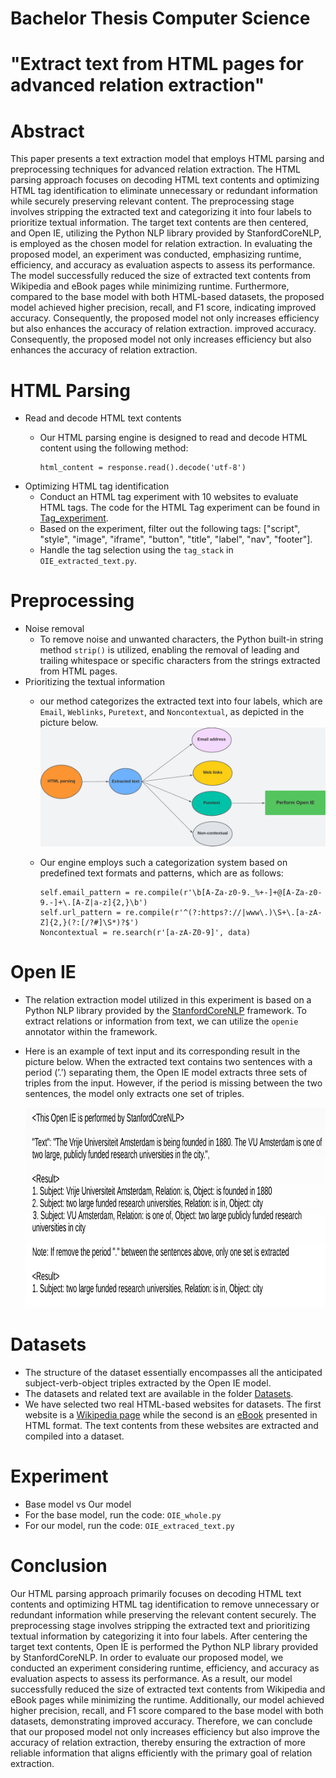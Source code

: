 # Bachelor Thesis Computer Science 

# "Extract text from HTML pages for advanced relation extraction"
# Abstract
This paper presents a text extraction model that employs HTML parsing and preprocessing
techniques for advanced relation extraction. The HTML parsing approach focuses
on decoding HTML text contents and optimizing HTML tag identification to eliminate
unnecessary or redundant information while securely preserving relevant content. The preprocessing
stage involves stripping the extracted text and categorizing it into four labels
to prioritize textual information. The target text contents are then centered, and Open
IE, utilizing the Python NLP library provided by StanfordCoreNLP, is employed as the
chosen model for relation extraction. In evaluating the proposed model, an experiment
was conducted, emphasizing runtime, efficiency, and accuracy as evaluation aspects to
assess its performance. The model successfully reduced the size of extracted text contents
from Wikipedia and eBook pages while minimizing runtime. Furthermore, compared to
the base model with both HTML-based datasets, the proposed model achieved higher
precision, recall, and F1 score, indicating improved accuracy. Consequently, the proposed
model not only increases efficiency but also enhances the accuracy of relation extraction.
improved accuracy. Consequently, the proposed model not only increases efficiency
but also enhances the accuracy of relation extraction.
# HTML Parsing
- Read and decode HTML text contents
    - Our HTML parsing engine is designed to read and decode HTML content using the following method:
      
      ```
      html_content = response.read().decode('utf-8')
      ```
- Optimizing HTML tag identification
    - Conduct an HTML tag experiment with 10 websites to evaluate HTML tags. The code for the HTML Tag experiment can be found in [Tag_experiment](./Tag_experiment).
    - Based on the experiment, filter out the following tags: ["script", "style", "image", "iframe", "button", "title", "label", "nav", "footer"].
    - Handle the tag selection using the `tag_stack` in `OIE_extracted_text.py`.
# Preprocessing
- Noise removal
    - To remove noise and unwanted characters, the Python built-in string method `strip()` is utilized, enabling the removal of leading and trailing whitespace or specific characters from the strings extracted from HTML pages.
- Prioritizing the textual information
    - our method categorizes the extracted text into four labels, which are `Email`, `Weblinks`, `Puretext`, and `Noncontextual`, as depicted in the picture below.
![Figure 1](Figures/work_flow.png)
    - Our engine employs such a categorization system based on predefined text formats and patterns, which are as follows:
      
      ```
      self.email_pattern = re.compile(r'\b[A-Za-z0-9._%+-]+@[A-Za-z0-9.-]+\.[A-Z|a-z]{2,}\b')
      self.url_pattern = re.compile(r'^(?:https?://|www\.)\S+\.[a-zA-Z]{2,}(?:[/?#]\S*)?$')
      Noncontextual = re.search(r'[a-zA-Z0-9]', data)
      ```

# Open IE
- The relation extraction model utilized in this experiment is based on a Python NLP library
provided by the [StanfordCoreNLP](https://nlp.stanford.edu/software/openie.html) framework. To extract relations or information from text, we can utilize the `openie` annotator within the 
framework. 
- Here is an example of text input and its corresponding result in the picture below. When the extracted text contains two sentences with a period (’.’) separating them, the Open IE model extracts three sets of triples from the input. However, if the period is missing between the two sentences, the model only extracts one set of triples.
  
    <img src="Figures/Open_stanford.png" alt="Figure 2" width="800" height="320">
# Datasets
- The structure of the dataset essentially encompasses all the anticipated subject-verb-object triples extracted by the Open IE model.
- The datasets and related text are available in the folder [Datasets](./Datasets).
- We have selected two real HTML-based websites for datasets. The first website is a [Wikipedia page](https://en.wikipedia.org/wiki/Vrije_Universiteit_Amsterdam) while the second is an [eBook](https://www.gutenberg.org/cache/epub/27137/pg27137-images.html) presented in HTML format. The text contents from these websites are extracted and compiled into a dataset.
# Experiment
 - Base model vs Our model
 - For the base model, run the code: `OIE_whole.py`
 - For our model, run the code: `OIE_extraced_text.py`
# Conclusion
Our HTML parsing approach primarily focuses on decoding HTML text contents and optimizing HTML tag identification to remove unnecessary or redundant information while preserving the relevant content securely. The preprocessing stage involves stripping the extracted text and prioritizing textual information by categorizing it into four labels. After centering the target text contents, Open IE is performed the Python NLP library provided by StanfordCoreNLP. In order to evaluate our proposed model, we conducted an experiment considering runtime, efficiency, and accuracy as evaluation aspects to assess its performance. As a result, our model successfully reduced the size of extracted text contents from Wikipedia and eBook pages while minimizing the runtime. Additionally, our model achieved higher precision, recall, and F1 score compared to the base model with both datasets, demonstrating improved accuracy. Therefore, we can conclude that our proposed model not only increases efficiency but also improve the accuracy of relation extraction, thereby ensuring the extraction of more reliable information that aligns efficiently with the primary goal of relation extraction.

